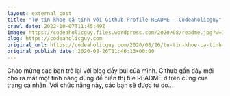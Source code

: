 ```yaml
---
layout: external_post
title: "Tự tin khoe cá tính với Github Profile README – Codeaholicguy"
crawl_date: 2022-10-07T11:45:49Z
image: https://codeaholicguy.files.wordpress.com/2020/08/readme.jpg?w=1200
blog: https://codeaholicguy.com
original_url: https://codeaholicguy.com/2020/08/26/tu-tin-khoe-ca-tinh-voi-github-profile-readme/
original_publish_date: 2020-08-26T11:46:13+00:00
---
```


Chào mừng các bạn trở lại với blog đầy bụi của mình. Github gần đây mới cho ra mắt một tính năng dùng để hiển thị file README ở trên cùng của trang cá nhân. Với chức năng này, các bạn sẽ được tự do…